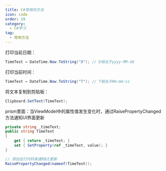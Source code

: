 ```yaml
---
title: C#常用的方法
icon: code
order: 19
category:
  - C#学习
tag:
  - 常用方法
---
```




打印当前日期：
```csharp
TimeText = DateTime.Now.ToString("D"); // D相当于yyyy-MM-dd
```



打印当前时间：
```csharp
TimeText = DateTime.Now.ToString("T"); // T相当于HH:mm:ss
```

将文本复制到剪贴板：
```csharp
Clipboard.SetText(TimeText);
```



prism里面：当ViewModel中的属性值发生变化时，通过RaisePropertyChanged方法通知UI界面更新
```csharp
private string _timeText;
public string TimeText
{
    get { return _timeText; }
    set { SetProperty(ref _timeText, value); }
}

// 添加这行代码来通知UI更新
RaisePropertyChanged(nameof(TimeText));
```